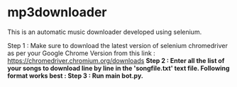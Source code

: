# mp3downloader
This is an automatic music downloader developed using selenium.

Step 1 : Make sure to download the latest version of selenium chromedriver as per your Google Chrome Version from this link : https://chromedriver.chromium.org/downloads <b>
Step 2 : Enter all the list of your songs to download line by line in the 'songfile.txt' text file. Following format works best : <name of song> <artist name>
Step 3 : Run main bot.py.
